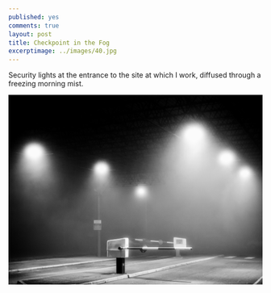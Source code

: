 ```yaml
---
published: yes
comments: true
layout: post
title: Checkpoint in the Fog 
excerptimage: ../images/40.jpg
---
```


Security lights at the entrance to the site at which I work, diffused through a freezing morning mist.  

[![Image 40/365	25mm	f/1.8	ISO1600	1/25s](../images/40.jpg)](https://www.flickr.com/photos/tmadhavan/16495362485/)